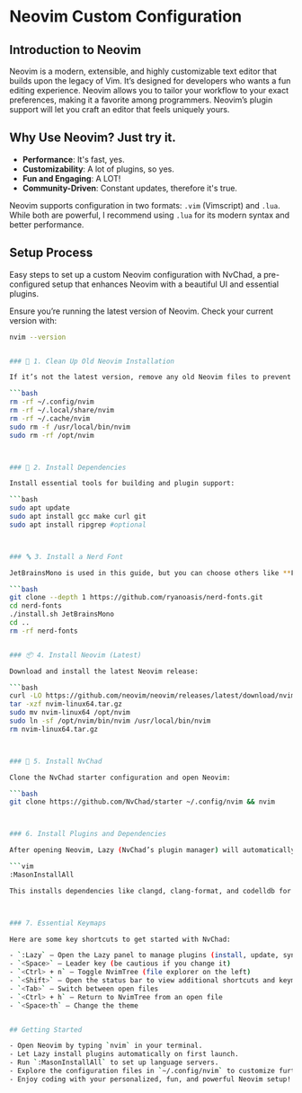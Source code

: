 # Neovim Custom Configuration

## Introduction to Neovim

Neovim is a modern, extensible, and highly customizable text editor that builds upon the legacy of Vim. It’s designed for developers who wants a fun editing experience. Neovim allows you to tailor your workflow to your exact preferences, making it a favorite among programmers. Neovim’s plugin support will let you craft an editor that feels uniquely yours.

## Why Use Neovim? Just try it.
- **Performance**: It's fast, yes.
- **Customizability**: A lot of plugins, so yes. 
- **Fun and Engaging**: A LOT!
- **Community-Driven**: Constant updates, therefore it's true.

Neovim supports configuration in two formats: `.vim` (Vimscript) and `.lua`. While both are powerful, I recommend using `.lua` for its modern syntax and better performance.

## Setup Process

Easy steps to set up a custom Neovim configuration with NvChad, a pre-configured setup that enhances Neovim with a beautiful UI and essential plugins.



Ensure you’re running the latest version of Neovim. Check your current version with:

```bash
nvim --version


### 🧹 1. Clean Up Old Neovim Installation

If it’s not the latest version, remove any old Neovim files to prevent conflicts:

```bash
rm -rf ~/.config/nvim
rm -rf ~/.local/share/nvim
rm -rf ~/.cache/nvim
sudo rm -f /usr/local/bin/nvim
sudo rm -rf /opt/nvim



### 🧰 2. Install Dependencies

Install essential tools for building and plugin support:

```bash
sudo apt update
sudo apt install gcc make curl git
sudo apt install ripgrep #optional



### 🔤 3. Install a Nerd Font

JetBrainsMono is used in this guide, but you can choose others like **Fira**, **Cascadia**, etc.

```bash
git clone --depth 1 https://github.com/ryanoasis/nerd-fonts.git
cd nerd-fonts
./install.sh JetBrainsMono
cd ..
rm -rf nerd-fonts


### 📦 4. Install Neovim (Latest)

Download and install the latest Neovim release:

```bash
curl -LO https://github.com/neovim/neovim/releases/latest/download/nvim-linux64.tar.gz
tar -xzf nvim-linux64.tar.gz
sudo mv nvim-linux64 /opt/nvim
sudo ln -sf /opt/nvim/bin/nvim /usr/local/bin/nvim
rm nvim-linux64.tar.gz



### 🌟 5. Install NvChad

Clone the NvChad starter configuration and open Neovim:

```bash
git clone https://github.com/NvChad/starter ~/.config/nvim && nvim



### 6. Install Plugins and Dependencies

After opening Neovim, Lazy (NvChad’s plugin manager) will automatically install plugins. To install language servers and other tools, run:

```vim
:MasonInstallAll

This installs dependencies like clangd, clang-format, and codelldb for enhanced coding support.



### 7. Essential Keymaps

Here are some key shortcuts to get started with NvChad:

- `:Lazy` – Open the Lazy panel to manage plugins (install, update, sync, etc.)  
- `<Space>` – Leader key (be cautious if you change it)  
- `<Ctrl> + n` – Toggle NvimTree (file explorer on the left)  
- `<Shift>` – Open the status bar to view additional shortcuts and keymaps  
- `<Tab>` – Switch between open files  
- `<Ctrl> + h` – Return to NvimTree from an open file  
- `<Space>th` – Change the theme


## Getting Started

- Open Neovim by typing `nvim` in your terminal.  
- Let Lazy install plugins automatically on first launch.  
- Run `:MasonInstallAll` to set up language servers.  
- Explore the configuration files in `~/.config/nvim` to customize further.  
- Enjoy coding with your personalized, fun, and powerful Neovim setup!




